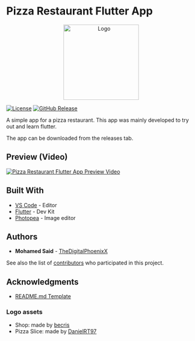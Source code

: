 # Pizza Restaurant Flutter App

<p align="center">
  <img src="assets\icons\logo.png" alt="Logo" height="200" width="200"/>
</p>

[![License][license-image]][license-url]
[![GitHub Release][github_release_badge]][github_release_link]

A simple app for a pizza restaurant. This app was mainly developed to try out and learn flutter.

The app can be downloaded from the releases tab.

## Preview (Video)

[![Pizza Restaurant Flutter App Preview Video](https://img.youtube.com/vi/tqwTJ57xfUs/0.jpg)](https://www.youtube.com/watch?v=tqwTJ57xfUs)

## Built With

* [VS Code](https://code.visualstudio.com/) - Editor
* [Flutter](https://flutter.dev/) - Dev Kit
* [Photopea](https://www.photopea.com/) - Image editor

## Authors

* **Mohamed Said** - [TheDigitalPhoenixX](https://github.com/TheDigitalPhoenixX)

See also the list of [contributors](CONTRIBUTORS.md) who participated in this project.

## Acknowledgments

* [README.md Template](https://gist.github.com/PurpleBooth/109311bb0361f32d87a2)

### Logo assets

* Shop: made by [becris](https://www.flaticon.com/authors/becris)
* Pizza Slice: made by [DanielRT97](https://www.iconfinder.com/DanielRT97)

[license-image]: https://img.shields.io/badge/License-MIT-brightgreen.svg
[license-url]: https://opensource.org/licenses/MIT

[github_release_badge]: https://img.shields.io/github/v/release/TheDigitalPhoenixX/PizzaRestaurantFlutterApp.svg?style=flat&include_prereleases
[github_release_link]: https://github.com/TheDigitalPhoenixX/PizzaRestaurantFlutterApp/releases
